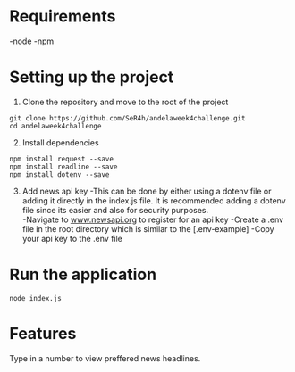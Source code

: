 # Requirements
-node
-npm
# Setting up the project
1. Clone the repository and move to the root of the project
```
git clone https://github.com/SeR4h/andelaweek4challenge.git
cd andelaweek4challenge
```
2. Install dependencies
```
npm install request --save
npm install readline --save
npm install dotenv --save
```
3. Add news api key
-This can be done by either using a dotenv file or adding it directly in the index.js file. It is recommended adding a dotenv file since its easier and also for security purposes.  
-Navigate to www.newsapi.org to register for an api key 
    -Create a .env file in the root directory which is similar to the [.env-example]
    -Copy your api key to the .env file
# Run the application
```
node index.js
```
# Features
Type in a number to view preffered news headlines.
 